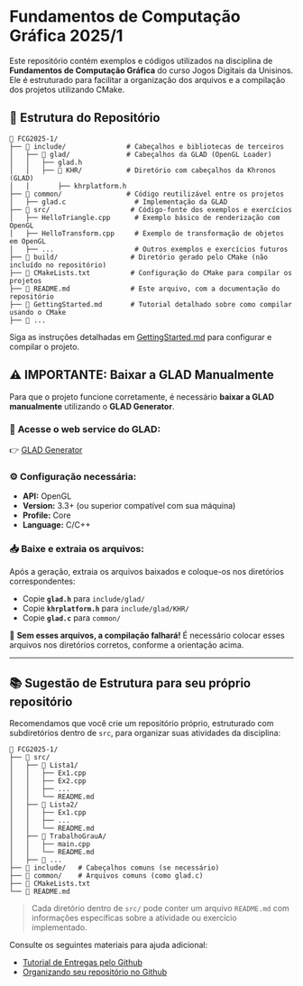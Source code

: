 # Fundamentos de Computação Gráfica 2025/1

Este repositório contém exemplos e códigos utilizados na disciplina de **Fundamentos de Computação Gráfica** do curso Jogos Digitais da Unisinos. Ele é estruturado para facilitar a organização dos arquivos e a compilação dos projetos utilizando CMake.

## 📂 Estrutura do Repositório

```plaintext
📂 FCG2025-1/
├── 📂 include/               # Cabeçalhos e bibliotecas de terceiros
│   ├── 📂 glad/              # Cabeçalhos da GLAD (OpenGL Loader)
│   │   ├── glad.h
│   │   ├── 📂 KHR/           # Diretório com cabeçalhos da Khronos (GLAD)
│   │       ├── khrplatform.h
├── 📂 common/                # Código reutilizável entre os projetos
│   ├── glad.c                 # Implementação da GLAD
├── 📂 src/                    # Código-fonte dos exemplos e exercícios
│   ├── HelloTriangle.cpp      # Exemplo básico de renderização com OpenGL
│   ├── HelloTransform.cpp     # Exemplo de transformação de objetos em OpenGL
│   ├── ...                    # Outros exemplos e exercícios futuros
├── 📂 build/                  # Diretório gerado pelo CMake (não incluído no repositório)
├── 📄 CMakeLists.txt          # Configuração do CMake para compilar os projetos
├── 📄 README.md               # Este arquivo, com a documentação do repositório
├── 📄 GettingStarted.md       # Tutorial detalhado sobre como compilar usando o CMake
├── 📄 ...  
```

Siga as instruções detalhadas em [GettingStarted.md](GettingStarted.md) para configurar e compilar o projeto.

## ⚠️ **IMPORTANTE: Baixar a GLAD Manualmente**
Para que o projeto funcione corretamente, é necessário **baixar a GLAD manualmente** utilizando o **GLAD Generator**.

### 🔗 **Acesse o web service do GLAD**:
👉 [GLAD Generator](https://glad.dav1d.de/)

### ⚙️ **Configuração necessária:**
- **API:** OpenGL  
- **Version:** 3.3+ (ou superior compatível com sua máquina)  
- **Profile:** Core  
- **Language:** C/C++  

### 📥 **Baixe e extraia os arquivos:**
Após a geração, extraia os arquivos baixados e coloque-os nos diretórios correspondentes:
- Copie **`glad.h`** para `include/glad/`
- Copie **`khrplatform.h`** para `include/glad/KHR/`
- Copie **`glad.c`** para `common/`

🚨 **Sem esses arquivos, a compilação falhará!** É necessário colocar esses arquivos nos diretórios corretos, conforme a orientação acima.

---

## 📚 Sugestão de Estrutura para seu próprio repositório

Recomendamos que você crie um repositório próprio, estruturado com subdiretórios dentro de `src`, para organizar suas atividades da disciplina:

```
📁 FCG2025-1/
├── 📁 src/
│   ├── 📁 Lista1/
│   │   ├── Ex1.cpp
│   │   ├── Ex2.cpp
│   │   ├── ...
│   │   └── README.md
│   ├── 📁 Lista2/
│   │   ├── Ex1.cpp
│   │   ├── ...
│   │   └── README.md
│   ├── 📁 TrabalhoGrauA/
│   │   ├── main.cpp
│   │   └── README.md
│   ├── 📁 ...
├── 📁 include/   # Cabeçalhos comuns (se necessário)
├── 📁 common/    # Arquivos comuns (como glad.c)
├── 📄 CMakeLists.txt
└── 📄 README.md
```

> Cada diretório dentro de `src/` pode conter um arquivo `README.md` com informações específicas sobre a atividade ou exercício implementado.

Consulte os seguintes materiais para ajuda adicional:
- [Tutorial de Entregas pelo Github](TutorialEntregasGithub.pdf)
- [Organizando seu repositório no Github](OrganizandoRepositorioGithub.pdf)
